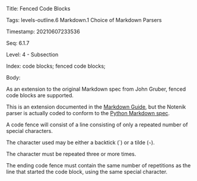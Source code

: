 Title:  Fenced Code Blocks

Tags:   levels-outline.6 Markdown.1 Choice of Markdown Parsers

Timestamp: 20210607233536

Seq:    6.1.7

Level:  4 - Subsection

Index:  code blocks; fenced code blocks; 

Body: 

As an extension to the original Markdown spec from John Gruber, fenced code blocks are supported.  

This is an extension documented in the [Markdown Guide](https://www.markdownguide.org/extended-syntax/), but the Notenik parser is actually coded to conform to the [Python Markdown spec](https://python-markdown.github.io/extensions/fenced_code_blocks/).

A code fence will consist of a line consisting of only a repeated number of special characters. 

The character used may be either a backtick (\`) or a tilde (`~`). 

The character must be repeated three or more times. 

The ending code fence must contain the same number of repetitions as the line that started the code block, using the same special character.
